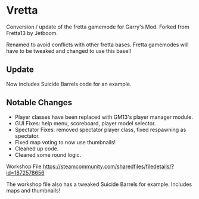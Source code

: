 # Vretta

Conversion / update of the fretta gamemode for Garry's Mod. Forked from Fretta13 by Jetboom.

Renamed to avoid conflicts with other fretta bases. Fretta gamemodes will have to be tweaked and
changed to use this base!!

## Update
Now includes Suicide Barrels code for an example.

## Notable Changes
- Player classes have been replaced with GM13's player manager module.
- GUI Fixes: help menu, scoreboard, player model selector.
- Spectator Fixes: removed spectator player class, fixed respawning as spectator.
- Fixed map voting to now use thumbnails!
- Cleaned up code.
- Cleaned some round logic.

Workshop File <https://steamcommunity.com/sharedfiles/filedetails/?id=1872578656>

The workshop file also has a tweaked Suicide Barrels for example. Includes maps and thumbnails!